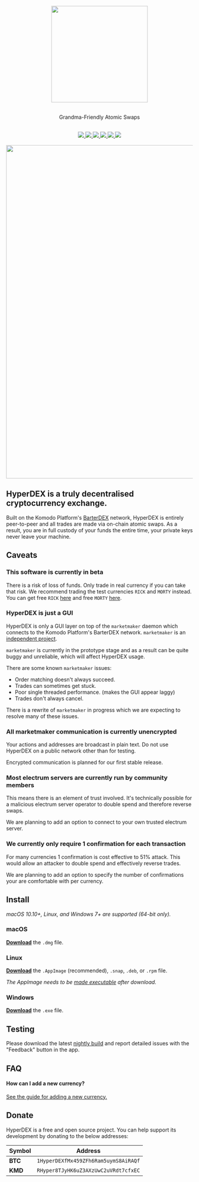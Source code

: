<div align="center">
	<br>
	<img src="media/Logo-Black-Text.png" height="260">
	<br>
	<br>
	<p>Grandma-Friendly Atomic Swaps</p>
	<br>
	<a title="Downloads" href="https://github.com/atomiclabs/hyperdex/releases/latest">
		<img src="https://img.shields.io/github/downloads/atomiclabs/hyperdex/total.svg">
	</a>
	<a title="Crowdin" target="_blank" href="https://crowdin.com/project/hyperdex">
		<img src="https://d322cqt584bo4o.cloudfront.net/hyperdex/localized.svg">
	</a>
	<a title="MIT License" href="LICENSE">
		<img src="https://img.shields.io/github/license/atomiclabs/hyperdex.svg">
	</a>
	<a title="Release" href="https://github.com/atomiclabs/hyperdex/releases/latest">
		<img src="https://badgen.net/github/release/atomiclabs/hyperdex/">
	</a>
	<a title="Keybase" target="_blank" href="https://keybase.io/hyperdex">
		<img src="https://badgen.net/keybase/pgp/hyperdex">
	</a>
	<a title="Follow on Twitter" target="_blank" href="https://twitter.com/HyperDEXApp">
		<img src="https://img.shields.io/twitter/follow/HyperDexApp.svg?style=social&label=Follow">
	</a>
	<br>
	<br>
	<img src="media/screenshots/exchange-view.png" width="898">
</div>

## HyperDEX is a truly decentralised cryptocurrency exchange.

Built on the Komodo Platform's <a href="https://barterdex.supernet.org">BarterDEX</a> network, HyperDEX is entirely peer-to-peer and all trades are made via on-chain atomic swaps. As a result, you are in full custody of your funds the entire time, your private keys never leave your machine.

## Caveats

### This software is currently in beta

There is a risk of loss of funds. Only trade in real currency if you can take that risk. We recommend trading the test currencies `RICK` and `MORTY` instead. You can get free `RICK` [here](https://www.atomicexplorer.com/#/faucet/rick) and free `MORTY` [here](https://www.atomicexplorer.com/#/faucet/morty).


### HyperDEX is just a GUI

HyperDEX is only a GUI layer on top of the `marketmaker` daemon which connects to the Komodo Platform's BarterDEX network. `marketmaker` is an [independent project](https://github.com/jl777/SuperNET/blob/master/iguana/exchanges/mm.c).

`marketmaker` is currently in the prototype stage and as a result can be quite buggy and unreliable, which will affect HyperDEX usage.

There are some known `marketmaker` issues:
- Order matching doesn't always succeed.
- Trades can sometimes get stuck.
- Poor single threaded performance. (makes the GUI appear laggy)
- Trades don't always cancel.

There is a rewrite of `marketmaker` in progress which we are expecting to resolve many of these issues.

### All marketmaker communication is currently unencrypted

Your actions and addresses are broadcast in plain text. Do not use HyperDEX on a public network other than for testing.

Encrypted communication is planned for our first stable release.

### Most electrum servers are currently run by community members

This means there is an element of trust involved. It's technically possible for a malicious electrum server operator to double spend and therefore reverse swaps.

We are planning to add an option to connect to your own trusted electrum server.

### We currently only require 1 confirmation for each transaction

For many currencies 1 confirmation is cost effective to 51% attack. This would allow an attacker to double spend and effectively reverse trades.

We are planning to add an option to specify the number of confirmations your are comfortable with per currency.

## Install

*macOS 10.10+, Linux, and Windows 7+ are supported (64-bit only).*

### macOS

[**Download**](https://github.com/atomiclabs/hyperdex/releases/latest) the `.dmg` file.

### Linux

[**Download**](https://github.com/atomiclabs/hyperdex/releases/latest) the `.AppImage` (recommended), `.snap`, `.deb`, or `.rpm` file.

*The AppImage needs to be [made executable](http://discourse.appimage.org/t/how-to-make-an-appimage-executable/80) after download.*

### Windows

[**Download**](https://github.com/atomiclabs/hyperdex/releases/latest) the `.exe` file.

## Testing

Please download the latest [nightly build](https://github.com/atomiclabs/hyperdex-nightlies/releases/latest) and report detailed issues with the "Feedback" button in the app.

## FAQ

#### How can I add a new currency?

[See the guide for adding a new currency.](docs/add-currency.md)

## Donate

HyperDEX is a free and open source project. You can help support its development by donating to the below addresses:

| Symbol  | Address                             |
| ------- | ----------------------------------- |
| **BTC** | `1HyperDEXfMx459ZFh6Ram5uymS8AiRAQf`|
| **KMD** | `RHyper8TJyHK6uZ3AXzUwC2uVRdt7cfxEC`|
